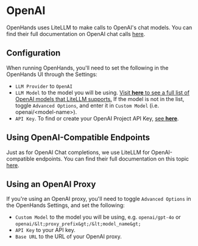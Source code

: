 # OpenAI

OpenHands uses LiteLLM to make calls to OpenAI's chat models. You can find their full documentation on OpenAI chat calls [here](https://docs.litellm.ai/docs/providers/openai).

## Configuration

When running OpenHands, you'll need to set the following in the OpenHands UI through the Settings:
* `LLM Provider` to `OpenAI`
* `LLM Model` to the model you will be using.
[Visit **here** to see a full list of OpenAI models that LiteLLM supports.](https://docs.litellm.ai/docs/providers/openai#openai-chat-completion-models)
If the model is not in the list, toggle `Advanced Options`, and enter it in `Custom Model` (i.e. openai/&lt;model-name&gt;).
* `API Key`. To find or create your OpenAI Project API Key, [see **here**](https://platform.openai.com/api-keys).

## Using OpenAI-Compatible Endpoints

Just as for OpenAI Chat completions, we use LiteLLM for OpenAI-compatible endpoints. You can find their full documentation on this topic [here](https://docs.litellm.ai/docs/providers/openai_compatible).

## Using an OpenAI Proxy

If you're using an OpenAI proxy, you'll need to toggle `Advanced Options` in the OpenHands Settings, and set the following:
* `Custom Model` to the model you will be using, e.g. `openai/gpt-4o` or `openai/&lt;proxy_prefix&gt;/&lt;model_name&gt;`
* `API Key` to your API key.
* `Base URL` to the URL of your OpenAI proxy.
